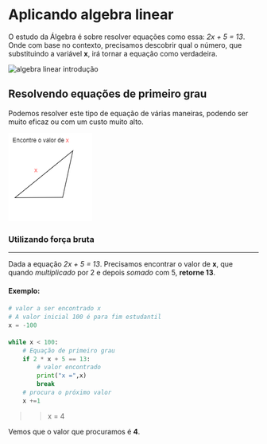 # Aplicando algebra linear


O estudo da Álgebra é sobre resolver equações como essa: <i>2x + 5 = 13</i>. Onde com base no contexto, precisamos descobrir qual o número, que substituindo a variável <strong>x</strong>, irá tornar a equação como verdadeira.

<img src="https://th.bing.com/th/id/R.5372c3f1e9e39f915122b5b84e9eb74d?rik=f4x5Wq1RQIvmGA&pid=ImgRaw&r=0" alt="algebra linear introdução">

<br>

## Resolvendo equações de primeiro grau

Podemos resolver este tipo de equação de várias maneiras, podendo ser muito eficaz ou com um custo muito alto.

 <img src="..\resources\algebra\find_x_value.png">

<br>

### Utilizando força bruta
<hr>


Dada a equação <i>2x + 5 = 13</i>. Precisamos encontrar o valor de <strong>x</strong>, que quando <i>multiplicado</i> por 2 e depois <i>somado</i> com 5, <strong>retorne 13</strong>.

#### Exemplo:
```python
# valor a ser encontrado x
# A valor inicial 100 é para fim estudantil
x = -100

while x < 100:
    # Equação de primeiro grau
    if 2 * x + 5 == 13: 
        # valor encontrado
        print("x =",x) 
        break
    # procura o próximo valor
    x +=1
```

>>x = 4


Vemos que o valor que procuramos é <strong>4</strong>.